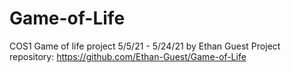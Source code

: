 # Game-of-Life
COS1 Game of life project 5/5/21 - 5/24/21 by Ethan Guest
Project repository: https://github.com/Ethan-Guest/Game-of-Life
